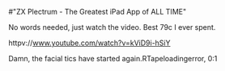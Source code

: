 #"ZX Plectrum - The Greatest iPad App of ALL TIME"

No words needed, just watch the video. Best 79c I ever spent.

httpv://www.youtube.com/watch?v=kViD9i-hSiY

Damn, the facial tics have started again.RTapeloadingerror, 0:1